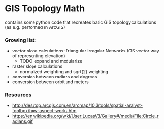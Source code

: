 # GIS Topology Math

contains some python code that recreates basic GIS topology calculations (as e.g. performed in ArcGIS)

### Growing list:
- vector slope calculations: Triangular Irregular Networks (GIS vector way of representing elevation) 
  - TODO: expand and modularize
- raster slope calculations
  - normalized weighting and sqrt(2) weighting
- conversion between radians and degrees
- conversion between orbit and meters

### Resources
- http://desktop.arcgis.com/en/arcmap/10.3/tools/spatial-analyst-toolbox/how-aspect-works.htm
- https://en.wikipedia.org/wiki/User:LucasVB/Gallery#/media/File:Circle_radians.gif

